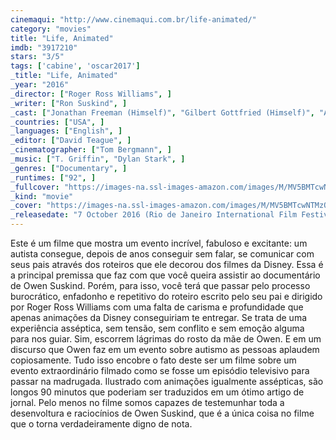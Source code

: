 ```yaml
---
cinemaqui: "http://www.cinemaqui.com.br/life-animated/"
category: "movies"
title: "Life, Animated"
imdb: "3917210"
stars: "3/5"
tags: ['cabine', 'oscar2017']
_title: "Life, Animated"
_year: "2016"
_director: ["Roger Ross Williams", ]
_writer: ["Ron Suskind", ]
_cast: ["Jonathan Freeman (Himself)", "Gilbert Gottfried (Himself)", "Alan Rosenblatt (Himself)", "Owen Suskind (Himself)", "Ron Suskind (Himself)", ]
_countries: ["USA", ]
_languages: ["English", ]
_editor: ["David Teague", ]
_cinematographer: ["Tom Bergmann", ]
_music: ["T. Griffin", "Dylan Stark", ]
_genres: ["Documentary", ]
_runtimes: ["92", ]
_fullcover: "https://images-na.ssl-images-amazon.com/images/M/MV5BMTcwNTMzODI4Nl5BMl5BanBnXkFtZTgwMjM2NTQxOTE@.jpg"
_kind: "movie"
_cover: "https://images-na.ssl-images-amazon.com/images/M/MV5BMTcwNTMzODI4Nl5BMl5BanBnXkFtZTgwMjM2NTQxOTE@._V1._SX97_SY140_.jpg"
_releasedate: "7 October 2016 (Rio de Janeiro International Film Festival)"
---
```

Este é um filme que mostra um evento incrível, fabuloso e excitante: um autista consegue, depois de anos conseguir sem falar, se comunicar com seus pais através dos roteiros que ele decorou dos filmes da Disney. Essa é a principal premissa que faz com que você queira assistir ao documentário de Owen Suskind. Porém, para isso, você terá que passar pelo processo burocrático, enfadonho e repetitivo do roteiro escrito pelo seu pai e dirigido por Roger Ross Williams com uma falta de carisma e profundidade que apenas animações da Disney conseguiriam te entregar. Se trata de uma experiência asséptica, sem tensão, sem conflito e sem emoção alguma para nos guiar. Sim, escorrem lágrimas do rosto da mãe de Owen. E em um discurso que Owen faz em um evento sobre autismo as pessoas aplaudem copiosamente. Tudo isso encobre o fato deste ser um filme sobre um evento extraordinário filmado como se fosse um episódio televisivo para passar na madrugada. Ilustrado com animações igualmente assépticas, são longos 90 minutos que poderiam ser traduzidos em um ótimo artigo de jornal. Pelo menos no filme somos capazes de testemunhar toda a desenvoltura e raciocínios de Owen Suskind, que é a única coisa no filme que o torna verdadeiramente digno de nota.
